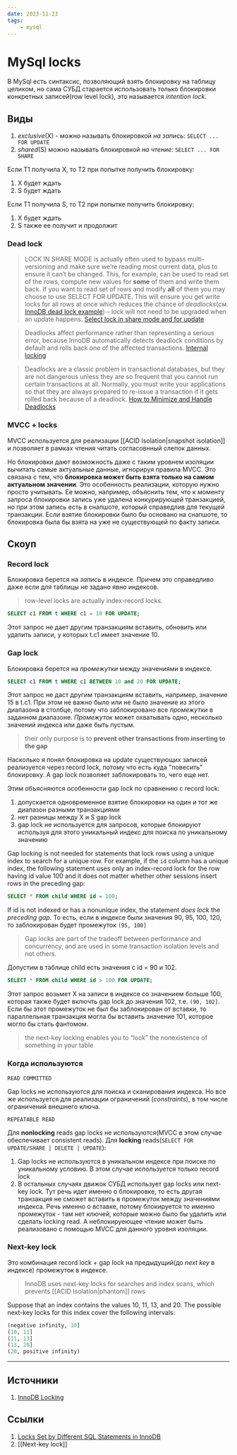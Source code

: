```yaml
---
date: 2023-11-23
tags:
    - mysql
---
```

# MySql locks

В MySql есть синтаксис, позволяющий взять блокировку на таблицу целиком, но сама СУБД старается использовать только блокировки конкретных записей(row level lock), это называется *intention lock*.

## Виды

1. *exclusive*(X) - можно называть блокировкой *на запись*: `SELECT ... FOR UPDATE`
1. *shared*(S) можно называть блокировкой *на чтение*: `SELECT ... FOR SHARE`

Если T1 получила X, то T2 при попытке получить блокировку:

1. X будет ждать
1. S будет ждать

Если T1 получила S, то T2 при попытке получить блокировку:

1. X будет ждать
1. S также ее получит и продолжит

### Dead lock

> LOCK IN SHARE MODE is actually often used to bypass multi-versioning and make sure we’re reading most current data, plus to ensure it can’t be changed. This, for example, can be used to read set of the rows, compute new values for **some** of them and write them back. If you want to read set of rows and modify **all** of them you may choose to use SELECT FOR UPDATE. This will ensure you get write locks for all rows at once which reduces the chance of *deadlocks*(см. [InnoDB dead lock example](https://dev.mysql.com/doc/refman/8.0/en/innodb-deadlock-example.html)) – lock will not need to be upgraded when an update happens. [Select lock in share mode and for update](https://www.percona.com/blog/select-lock-in-share-mode-and-for-update/)

> Deadlocks affect performance rather than representing a serious error, because InnoDB automatically detects deadlock conditions by default and rolls back one of the affected transactions. [Internal locking](https://dev.mysql.com/doc/refman/8.0/en/internal-locking.html)

> Deadlocks are a classic problem in transactional databases, but they are not dangerous unless they are so frequent that you cannot run certain transactions at all. Normally, you must write your applications so that they are always prepared to re-issue a transaction if it gets rolled back because of a deadlock. [How to Minimize and Handle Deadlocks](https://dev.mysql.com/doc/refman/8.0/en/innodb-deadlocks-handling.html)

### MVCC + locks

MVCC используется для реализации [[ACID Isolation|snapshot isolation]] и позволяет в рамках чтения читать согласовнный слепок данных.

Но блокировки дают возможность даже с таким уровнем изоляции вычитать самые актуальные данные, игнорируя правила MVCC. Это связана с тем, что **блокировка может быть взята только на самом актуальном значении**. Это особенность реализации, которую нужно просто учитывать. Ее можно, например, объяснить тем, что к моменту запроса блокировки запись уже удалена конкурирующей транзакцией, но при этом запись есть в снапшоте, который справедлив для текущей транзакции. Если взятие блокировки было бы основано на снапшоте, то блокировка была бы взята на уже не существующей по факту записи.

## Скоуп

### Record lock

Блокировка берется на *запись* в индексе. Причем это справедливо даже если для таблицы не задано явно индексов.

> row-level locks are actually index-record locks.

```sql
SELECT c1 FROM t WHERE c1 = 10 FOR UPDATE;
```

Этот запрос не дает другим транзакциям вставить, обновить или удалить записи, у которых t.c1 имеет значение 10.

### Gap lock

Блокировка берется на *промежутки* между значениями в индексе.

```sql
SELECT c1 FROM t WHERE c1 BETWEEN 10 and 20 FOR UPDATE;
```

Этот запрос не даст другим транзакциям вставить, например, значение 15 в t.c1. При этом не важно было или не было значение из этого диапазона в столбце, потому что заблокировано все *промежутки* в заданном диапазоне. *Промежуток* может охватывать одно, несколько значений индекса или даже быть пустым.

> their only purpose is to **prevent other transactions from inserting to the gap**

Насколько я понял блокировка на update существующих записей реализуется через record lock, потому что есть куда "повесить" блокировку. А gap lock позволяет заблокировать то, чего еще нет.

Этим объясняются особенности gap lock по сравнению с record lock:

1. допускается одновременное взятие блокировки на один и тот же диапазон разными транзакциями
1. нет разницы между X и S gap lock
1. gap lock не используется для запросов, которые блокируют используя для этого уникальный индекс для поиска по уникальному значению

Gap locking is not needed for statements that lock rows using a unique index to search for a unique row. For example, if the ```id``` column has a unique index, the following statement uses only an index-record lock for the row having id value 100 and it does not matter whether other sessions insert rows in the preceding gap:

```sql
SELECT * FROM child WHERE id = 100;
```

If id is not indexed or has a nonunique index, the statement *does lock* the *preceding gap*. То есть, если в индексе были значения 90, 95, 100, 120, то заблокирован будет промежуток `(95, 100]`

> Gap locks are part of the tradeoff between performance and concurrency, and are used in some transaction isolation levels and not others.

Допустим в таблице child есть значения с id = 90 и 102.

```sql
SELECT * FROM child WHERE id > 100 FOR UPDATE;
```

Этот запрос возьмет X на записи в индексе со значением больше 100, которая также будет включть gap lock до значения 102, т.е. `(90, 102]`. Если бы этот промежуток не был бы заблокирован от вставки, то параллельная транзакция могла бы вставить значение 101, которое могло бы стать фантомом.

> the next-key locking enables you to “lock” the nonexistence of something in your table

### Когда используются

`READ COMMITTED`

Gap locks не используются для поиска и сканирования индекса. Но все же используется для реализации ограничений (*constraints*), в том числе ограничений внешнего ключа.

`REPEATABLE READ`

Для **nonlocking** reads gap locks не используются(MVCC в этом случае обеспечивает consistent reads).
Для **locking** reads(`SELECT FOR UPDATE/SHARE | DELETE | UPDATE`):

1. Gap locks не используются в уникальном индексе при поиске по уникальному условию. В этом случае используется только record lock
1. В остальных случаях движок СУБД использует gap locks или next-key lock. Тут речь идет именно о блокировке, то есть другая транзакция не сможет вставить в промежуток между значениями индекса. Речь именно о вставке, потому блокируется то именно промежуток - там нет ключей, которые можно было бы удалить или сделать locking read. А неблокируеющее чтение может быть реализовано с помощью MVCC для данного уровня изоляции.

### Next-key lock

Это комбинация record lock + gap lock на предыдущий(до *next key* в индексе) промежуток в индексе.

> InnoDB uses next-key locks for searches and index scans, which prevents [[ACID Isolation|phantom]] rows

Suppose that an index contains the values 10, 11, 13, and 20. The possible next-key locks for this index cover the following intervals:

```sql
(negative infinity, 10]
(10, 11]
(11, 13]
(13, 20]
(20, positive infinity)
```

---

## Источники

1. [InnoDB Locking](https://dev.mysql.com/doc/refman/8.0/en/innodb-locking.html)

## Ссылки

1. [Locks Set by Different SQL Statements in InnoDB](https://dev.mysql.com/doc/refman/8.0/en/innodb-locks-set.html)
1. [[Next-key lock]]
